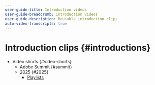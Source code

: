 ```yaml
---
user-guide-title: Introduction videos
user-guide-breadcrumb: Introduction videos
user-guide-description: Reusable introduction clips
auto-video-transcripts: true
---
```


# Introduction clips {#introductions}

+ Video shorts {#video-shorts}  
    + Adobe Summit {#summit}
    + 2025 {#2025}
        + [Playlists](video-shorts/summit/2025/playlists.md)
